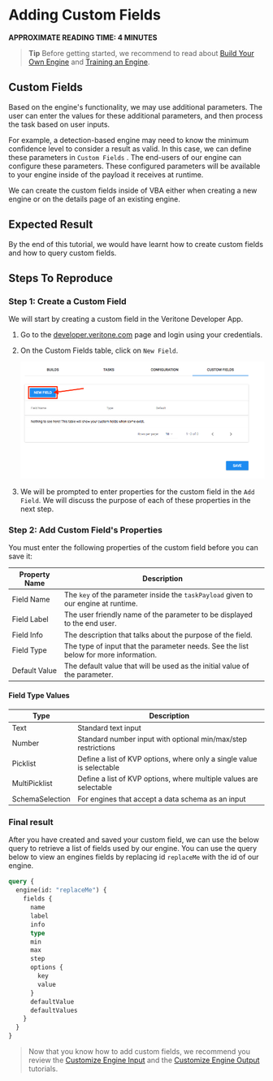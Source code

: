 # Adding Custom Fields

**APPROXIMATE READING TIME: 4 MINUTES**

>**Tip** Before getting started, we recommend to read about [Build Your Own Engine](/developer/engines/tutorial/) and [Training an Engine](training-an-engine).

## Custom Fields <!-- {docsify-ignore} -->

Based on the engine's functionality, we may use additional parameters. The user can enter the values for these additional parameters, and then process the task based on user inputs.

For example, a detection-based engine may need to know the minimum confidence level to consider a result as valid. In this case, we can define these parameters in `Custom Fields` . The end-users of our engine can configure these parameters. These configured parameters will be available to your engine inside of the payload it receives at runtime.

We can create the custom fields inside of VBA either when creating a new engine or on the details page of an existing engine.



## Expected Result <!-- {docsify-ignore} -->

By the end of this tutorial, we would have learnt how to create custom fields and how to query custom fields.



## Steps To Reproduce <!-- {docsify-ignore} -->

### Step 1: Create a Custom Field 

We will start by creating a custom field in the Veritone Developer App.

1. Go to the [developer.veritone.com](https://developer.veritone.com) page and login using your credentials.

2. On the Custom Fields table, click on `New Field`.

   ![Custom Fields](images\table.png)

   

3. We will be prompted to enter properties for the custom field in the `Add Field`. We will discuss the purpose of each of these properties in the next step.



### Step 2: Add Custom Field's Properties 

You must enter the following properties of the custom field before you can save it:

| Property Name | Description                                                  |
| ------------- | ------------------------------------------------------------ |
| Field Name    | The `key` of the parameter inside the `taskPayload` given to our engine at runtime. |
| Field Label   | The user friendly name of the parameter to be displayed to the end user. |
| Field Info    | The description that talks about the purpose of the field.   |
| Field Type    | The type of input that the parameter needs. See the list below for more information. |
| Default Value | The default value that will be used as the initial value of the parameter. |



#### Field Type Values

| Type            | Description                                                  |
| --------------- | ------------------------------------------------------------ |
| Text            | Standard text input                                          |
| Number          | Standard number input with optional min/max/step restrictions |
| Picklist        | Define a list of KVP options, where only a single value is selectable |
| MultiPicklist   | Define a list of KVP options, where multiple values are selectable |
| SchemaSelection | For engines that accept a data schema as an input            |



### Final result

After you have created and saved your custom field, we can use the below query to retrieve a list of fields used by our engine. You can use the query below to view an engines fields by replacing id `replaceMe` with the id of our engine.

```graphql
query {
  engine(id: "replaceMe") {
    fields {
      name
      label
      info
      type
      min
      max
      step
      options {
        key
        value
      }
      defaultValue
      defaultValues
    }
  }
}
```



>Now that you know how to add custom fields, we recommend you review the [Customize Engine Input](customizing-engine-input) and the [Customize Engine Output](customizing-engine-output) tutorials.